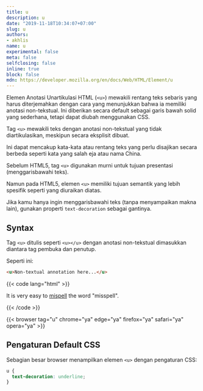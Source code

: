 ```yaml
---
title: u
description: u
date: "2019-11-18T10:34:07+07:00"
slug: u
authors:
- akhlis
name: u
experimental: false
meta: false
selfclosing: false
inline: true
block: false
mdn: https://developer.mozilla.org/en/docs/Web/HTML/Element/u
---
```


Elemen Anotasi Unartikulasi HTML (`<u>`) mewakili rentang teks sebaris yang harus diterjemahkan dengan cara yang menunjukkan bahwa ia memiliki anotasi non-tekstual. Ini diberikan secara default sebagai garis bawah solid yang sederhana, tetapi dapat diubah menggunakan CSS.

Tag `<u>` mewakili teks dengan anotasi non-tekstual yang tidak diartikulasikan, meskipun secara eksplisit dibuat.

Ini dapat mencakup kata-kata atau rentang teks yang perlu disajikan secara berbeda seperti kata yang salah eja atau nama China.

Sebelum HTML5, tag `<u>` digunakan murni untuk tujuan presentasi (menggarisbawahi teks).

Namun pada HTML5, elemen `<u>` memiliki tujuan semantik yang lebih spesifik seperti yang diuraikan diatas.

Jika kamu hanya ingin menggarisbawahi teks (tanpa menyampaikan makna lain), gunakan properti `text-decoration` sebagai gantinya.

## Syntax

Tag `<u>` ditulis seperti `<u></u>` dengan anotasi non-tekstual dimasukkan diantara tag pembuka dan penutup.

Seperti ini:
```html
<u>Non-textual annotation here...</u>
```

{{< code lang="html" >}}
<p>It is very easy to <u>mispell</u> the word "misspell".</p>
{{< /code >}}

{{< browser tag="u" chrome="ya" edge="ya" firefox="ya" safari="ya" opera="ya" >}}

## Pengaturan Default CSS

Sebagian besar browser menampilkan elemen `<u>` dengan pengaturan CSS:

```css
u {
  text-decoration: underline;
}
```